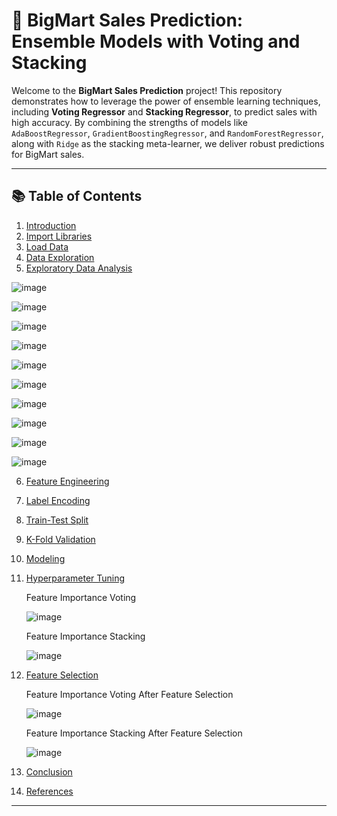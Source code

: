 # 🛒 BigMart Sales Prediction: Ensemble Models with Voting and Stacking

Welcome to the **BigMart Sales Prediction** project! This repository demonstrates how to leverage the power of ensemble learning techniques, including **Voting Regressor** and **Stacking Regressor**, to predict sales with high accuracy. By combining the strengths of models like `AdaBoostRegressor`, `GradientBoostingRegressor`, and `RandomForestRegressor`, along with `Ridge` as the stacking meta-learner, we deliver robust predictions for BigMart sales.

---

## 📚 Table of Contents

1. [Introduction](#introduction)  
2. [Import Libraries](#import-libraries)  
3. [Load Data](#load-data)  
4. [Data Exploration](#data-exploration)  
5. [Exploratory Data Analysis](#exploratory-data-analysis)
   
  ![image](https://github.com/user-attachments/assets/e0e65e88-6c4d-48ad-af90-b8ca113d3d59)

  ![image](https://github.com/user-attachments/assets/59b88ac8-fe07-41ee-bce3-5e58a4c48301)

  ![image](https://github.com/user-attachments/assets/d8ee38f8-40f8-4593-9df4-d23b58ebc60b)

  ![image](https://github.com/user-attachments/assets/f56a98d5-d8fc-4e6f-a032-ad25e04720c1)

  ![image](https://github.com/user-attachments/assets/b3e4807c-48eb-48b3-9862-2d14d6750a94)

  ![image](https://github.com/user-attachments/assets/9b066792-a7c3-417b-9634-a5bef01d69e6)

  ![image](https://github.com/user-attachments/assets/337efd55-785f-40ca-8af5-e5e6c793fdac)

  ![image](https://github.com/user-attachments/assets/03efdf1a-7ef8-4952-93cc-52c4962ab74d)

  ![image](https://github.com/user-attachments/assets/dcec70ee-f9eb-4bfd-b5e3-08e46a191cdd)

  ![image](https://github.com/user-attachments/assets/ffd4f17a-c411-485f-913b-cb771f8d0e66)

6. [Feature Engineering](#feature-engineering)  
7. [Label Encoding](#label-encoding)  
8. [Train-Test Split](#train-test-split)  
9. [K-Fold Validation](#k-fold-validation)  
10. [Modeling](#modeling)  
11. [Hyperparameter Tuning](#hyperparameter-tuning)

    Feature Importance Voting

    ![image](https://github.com/user-attachments/assets/ae08be1d-c3a4-4bda-bb11-46db316a66d9)

    Feature Importance Stacking

    ![image](https://github.com/user-attachments/assets/c75c4ed1-9dfb-44d5-9001-6a3793b91dd3)
    
13. [Feature Selection](#feature-selection)

    Feature Importance Voting After Feature Selection

    ![image](https://github.com/user-attachments/assets/0f1eea3d-9722-4e99-b18b-8a1cb8745acb)

    Feature Importance Stacking After Feature Selection

    ![image](https://github.com/user-attachments/assets/a55ccf48-2e5d-4b39-bf7a-ee44a7f1ab40)

14. [Conclusion](#conclusion) 
15. [References](#references)  

---

